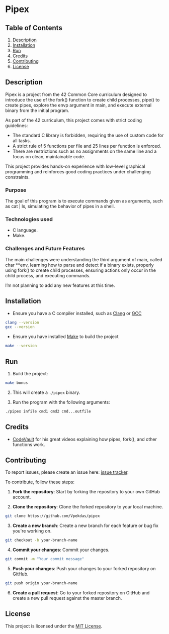 # Pipex

## Table of Contents
1. [Description](#description)
2. [Installation](#installation)
3. [Run](#run)
4. [Credits](#credits)
5. [Contributing](#contributing)
6. [License](#license)

## Description

Pipex is a project from the 42 Common Core curriculum designed to introduce the use of the fork() function to create child processes, pipe() to create pipes, explore the envp argument in main, and execute external binary from the initial program.

As part of the 42 curriculum, this project comes with strict coding guidelines:
- The standard C library is forbidden, requiring the use of custom code for all tasks.
- A strict rule of 5 functions per file and 25 lines per function is enforced.
- There are restrictions such as no assignments on the same line and a focus on clean, maintainable code.

This project provides hands-on experience with low-level graphical programming and reinforces good coding practices under challenging constraints.

### Purpose

The goal of this program is to execute commands given as arguments, such as cat | ls, simulating the behavior of pipes in a shell.

### Technologies used

- C language.
- Make.

### Challenges and Future Features

The main challenges were understanding the third argument of main, called char **env, learning how to parse and detect if a binary exists, properly using fork() to create child processes, ensuring actions only occur in the child process, and executing commands.

I’m not planning to add any new features at this time.

## Installation

- Ensure you have a C compiler installed, such as [Clang](https://clang.llvm.org/) or [GCC](https://gcc.gnu.org/)
```bash
clang --version
gcc --version
```
- Ensure you have installed [Make](https://www.gnu.org/software/make/) to build the project
```bash
make --version
```

## Run

1. Build the project:
```bash
make bonus
```

2. This will create a `./pipex` binary.

3. Run the program with the following arguments:

```bash
./pipex infile cmd1 cmd2 cmd...outfile
```

## Credits

- [CodeVault](https://www.youtube.com/c/CodeVault) for his great videos explaining how pipes, fork(), and other functions work.

## Contributing

To report issues, please create an issue here:  [issue tracker](https://github.com/Vpekdas/pipex/issues).

To contribute, follow these steps:

1. **Fork the repository**: Start by forking the repository to your own GitHub account.

2. **Clone the repository**: Clone the forked repository to your local machine.
```bash
git clone https://github.com/Vpekdas/pipex
```

3. **Create a new branch**: Create a new branch for each feature or bug fix you're working on.
```bash
git checkout -b your-branch-name
```

4. **Commit your changes**: Commit your changes.
```bash
git commit -m "Your commit message"
```

5. **Push your changes**: Push your changes to your forked repository on GitHub.
```bash
git push origin your-branch-name
```

6. **Create a pull request**: Go to your forked repository on GitHub and create a new pull request against the master branch.

## License

This project is licensed under the [MIT License](LICENSE).
